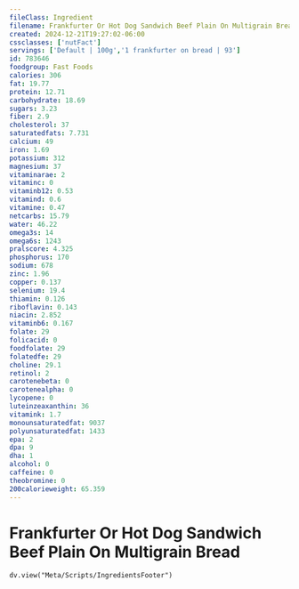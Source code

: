 ```yaml
---
fileClass: Ingredient
filename: Frankfurter Or Hot Dog Sandwich Beef Plain On Multigrain Bread
created: 2024-12-21T19:27:02-06:00
cssclasses: ['nutFact']
servings: ['Default | 100g','1 frankfurter on bread | 93']
id: 783646
foodgroup: Fast Foods
calories: 306
fat: 19.77
protein: 12.71
carbohydrate: 18.69
sugars: 3.23
fiber: 2.9
cholesterol: 37
saturatedfats: 7.731
calcium: 49
iron: 1.69
potassium: 312
magnesium: 37
vitaminarae: 2
vitaminc: 0
vitaminb12: 0.53
vitamind: 0.6
vitamine: 0.47
netcarbs: 15.79
water: 46.22
omega3s: 14
omega6s: 1243
pralscore: 4.325
phosphorus: 170
sodium: 678
zinc: 1.96
copper: 0.137
selenium: 19.4
thiamin: 0.126
riboflavin: 0.143
niacin: 2.852
vitaminb6: 0.167
folate: 29
folicacid: 0
foodfolate: 29
folatedfe: 29
choline: 29.1
retinol: 2
carotenebeta: 0
carotenealpha: 0
lycopene: 0
luteinzeaxanthin: 36
vitamink: 1.7
monounsaturatedfat: 9037
polyunsaturatedfat: 1433
epa: 2
dpa: 9
dha: 1
alcohol: 0
caffeine: 0
theobromine: 0
200calorieweight: 65.359
---
```


# Frankfurter Or Hot Dog Sandwich Beef Plain On Multigrain Bread

```dataviewjs
dv.view("Meta/Scripts/IngredientsFooter")
```